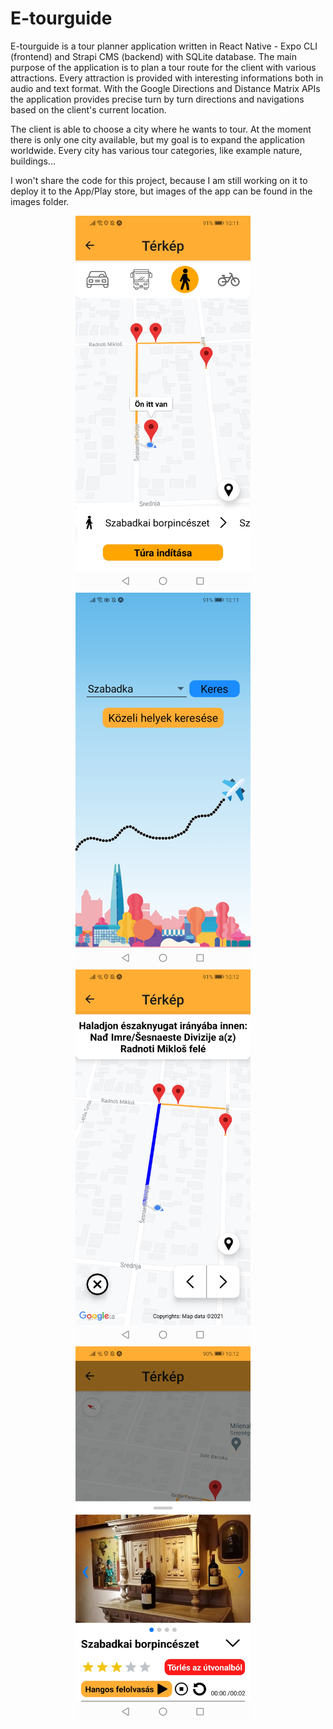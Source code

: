 # E-tourguide

E-tourguide is a tour planner application written in React Native - Expo CLI (frontend) and Strapi CMS (backend) with SQLite database. 
The main purpose of the application is to plan a tour route for the client with various attractions. Every attraction is provided with interesting informations both in audio and text format. With the Google Directions and Distance Matrix APIs the application provides precise turn by turn directions and navigations based on the client's current location. 

The client is able to choose a city where he wants to tour. At the moment there is only one city available, but my goal is to expand the application worldwide. Every city has various tour categories, like example nature, buildings...

I won't share the code for this project, because I am still working on it to deploy it to the App/Play store, but images of the app can be found in the images folder.

<p align="center">
<img src="https://github.com/KatancicDenisz/E-tourguide-public/blob/main/images/Screenshot_20210505_101200_host.exp.exponent.jpg" width="280" height="600"> &nbsp; &nbsp;
 <img src="https://github.com/KatancicDenisz/E-tourguide-public/blob/main/images/Screenshot_20210505_101107_host.exp.exponent.jpg" width="280" height="600"> &nbsp; &nbsp;
 <img src="https://github.com/KatancicDenisz/E-tourguide-public/blob/main/images/Screenshot_20210505_101215_host.exp.exponent.jpg" width="280" height="600" > &nbsp; &nbsp; 
 <img src="https://github.com/KatancicDenisz/E-tourguide-public/blob/main/images/Screenshot_20210505_101241_host.exp.exponent.jpg" width="280" height="600" > &nbsp; &nbsp;
</p>
